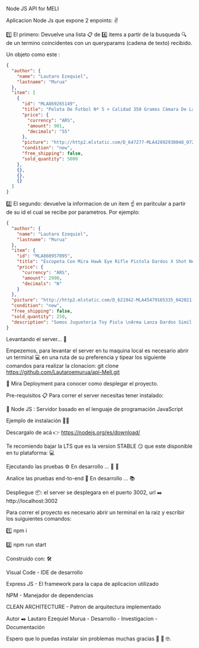 Node JS API for MELI

Aplicacion Node Js que expone 2 enpoints: ✌️

1️⃣ El primero: Devuelve una lista 📋  de :four: items a partir de la busqueda 🔍 de un termino coincidentes con un queryparams (cadena de texto) recibido.

Un objeto como este :

```json
{
  "author": {
    "name": "Lautaro Ezequiel",
    "lastname": "Murua"
  },
  "item": [
    {
      "id": "MLA869265149",
      "title": "Pelota De Futbol Nº 5 + Calidad 350 Gramos Cámara De Látex ",
      "price": {
        "currency": "ARS",
        "amount": 901,
        "decimals": "55"
      },
      "picture": "http://http2.mlstatic.com/D_647277-MLA42892938048_072020-O.jpg",
      "condition": "new",
      "free_shipping": false,
      "sold_quantity": 5000
    },
    {},
    {},
    {}
  ]
}
```

2️⃣ El segundo: devuelve la informacion de un item ☝️ en paritcular a partir de su id el cual se recibe por parametros. Por ejemplo:

```json
{
  "author": {
    "name": "Lautaro Ezequiel",
    "lastname": "Murua"
  },
  "item": {
    "id": "MLA860957095",
    "title": "Escopeta Con Mira Hawk Eye Rifle Pistola Dardos X Shot Nerf",
    "price": {
      "currency": "ARS",
      "amount": 2990,
      "decimals": "N"
    }
  },
  "picture": "http://http2.mlstatic.com/D_621942-MLA45479165335_042021-O.jpg",
  "condition": "new",
  "free_shipping": false,
  "sold_quantity": 250,
  "description": "Somos Jugueteria Toy Piola \nArma Lanza Dardos Simil ......"
}
```

Levantando el server... 🚀

Empezemos, para levantar el server en tu maquina local es necesario abrir un terminal 💻 en una ruta de su preferencia y tipear los siguiente comandos para realizar la clonacion: 
git clone https://github.com/Lautaroemurua/api-Meli.git

👀 Mira Deployment para conocer como desplegar el proyecto.

Pre-requisitos 📋 Para correr el server necesitas tener instalado:

🔴 Node JS : Servidor basado en el lenguaje de programación JavaScript

Ejemplo de instalación 🔩🔧

Descargalo de acá 👉 https://nodejs.org/es/download/

Te recomiendo bajar la LTS que es la version STABLE 😏 que este disponible en tu plataforma: 💻

Ejecutando las pruebas ⚙️ En desarrollo ... 🔧 🔩

Analice las pruebas end-to-end 🔩 En desarrollo ... 📚

Despliegue 📦: el server se desplegara en el puerto 3002, url ✒️ http://localhost:3002

Para correr el proyecto es necesario abrir un terminal en la raiz y escribir los suiguientes comandos:

:one: npm i

:two: npm run start



Construido con: 🛠️

Visual Code - IDE de desarrollo

Express JS - El framework para la capa de aplicacion utilizado

NPM - Manejador de dependencias 

CLEAN ARCHITECTURE - Patron de arquitectura implementado 


Autor ✒️ Lautaro Ezequiel Murua - Desarrollo - Investigacion  - Documentación

Espero que lo puedas instalar sin problemas muchas gracias 🎁 🍺 🤓.
